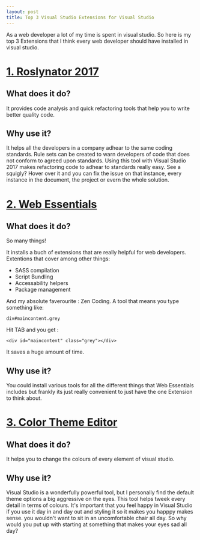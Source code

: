```yaml
---
layout: post
title: Top 3 Visual Studio Extensions for Visual Studio
--- 
```


As a web developer a lot of my time is spent in visual studio. So here is my top 3 Extensions that I think every web developer should have installed in visual studio.

# [1. Roslynator 2017](https://marketplace.visualstudio.com/items?itemName=josefpihrt.Roslynator2017)
 
## What does it do?

It provides code analysis and quick refactoring tools that help you to write better quality code.

## Why use it?

It helps all the developers in a company adhear to the same coding standards. Rule sets can be created to warn developers of code that does not conform to agreed upon standards. Using this tool with Visual Studio 2017 makes refactoring code to adhear to standards really easy. See a squigly? Hover over it and  you can fix the issue on that instance, every instance in the document, the project or evern the whole solution. 

# [2. Web Essentials](https://marketplace.visualstudio.com/items?itemName=MadsKristensen.WebExtensionPack2017)
 
## What does it do?

So many things!

It installs a buch of extensions that are really helpful for web developers. Extentions that cover among other things:

- SASS compilation
- Script Bundling
- Accessability helpers
- Package management

And my absolute faverourite : Zen Coding. A tool that means you type something like:

```
div#maincontent.grey
```

Hit TAB and you get : 

```
<div id="maincontent" class="grey"></div>
```

It saves a huge amount of time. 

## Why use it?

You could install various tools for all the different things that Web Essentials includes but frankly its just really convenient to just have the one Extension to think about. 


# [3. Color Theme Editor](https://marketplace.visualstudio.com/items?itemName=VisualStudioPlatformTeam.VisualStudio2017ColorThemeEditor)
 
## What does it do?

It helps you to change the colours of every element of visual studio.

## Why use it?

Visual Studio is a wonderfully powerful tool, but I personally find the default theme options a big aggressive on the eyes. This tool helps tweek every detail in terms of colours. It's important that you feel happy in Visual Studio if you use it day in and day out and styling it so it makes you happpy makes sense. you wouldn't want to sit in an uncomfortable chair all day. So why would you put up with starting at something that makes your eyes sad all day?

